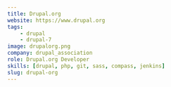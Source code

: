 ```yaml
---
title: Drupal.org
website: https://www.drupal.org
tags:
    - drupal
    - drupal-7
image: drupalorg.png
company: drupal_association
role: Drupal.org Developer
skills: [drupal, php, git, sass, compass, jenkins]
slug: drupal-org
---
```

